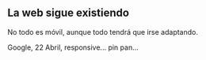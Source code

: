 ## La web sigue existiendo

No todo es móvil, aunque todo tendrá que irse adaptando.

Google, 22 Abril, responsive... pin pan...


